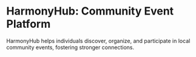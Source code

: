 # HarmonyHub: Community Event Platform
HarmonyHub helps individuals discover, organize, and participate in local community events, fostering stronger connections.
